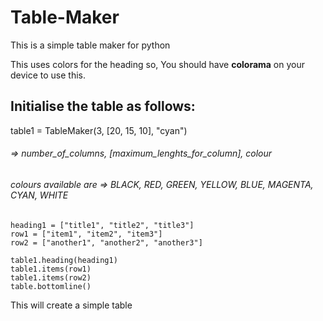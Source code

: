 # Table-Maker

This is a simple table maker for python


This uses colors for the heading so,
You should have **colorama** on your device to use this.

## Initialise the table as follows:

table1 = TableMaker(3, [20, 15, 10], "cyan") 
###### => number_of_columns, [maximum_lenghts_for_column], colour
###### colours available are => BLACK, RED, GREEN, YELLOW, BLUE, MAGENTA, CYAN, WHITE
```
heading1 = ["title1", "title2", "title3"]
row1 = ["item1", "item2", "item3"]
row2 = ["another1", "another2", "another3"]

table1.heading(heading1)
table1.items(row1)
table1.items(row2)
table.bottomline()
```
This will create a simple table
